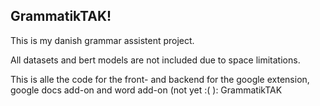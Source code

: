 ## GrammatikTAK!
This is my danish grammar assistent project.

All datasets and bert models are not included due to space limitations.

This is alle the code for the front- and backend for the google extension, google docs add-on and word add-on (not yet :( ): GrammatikTAK

